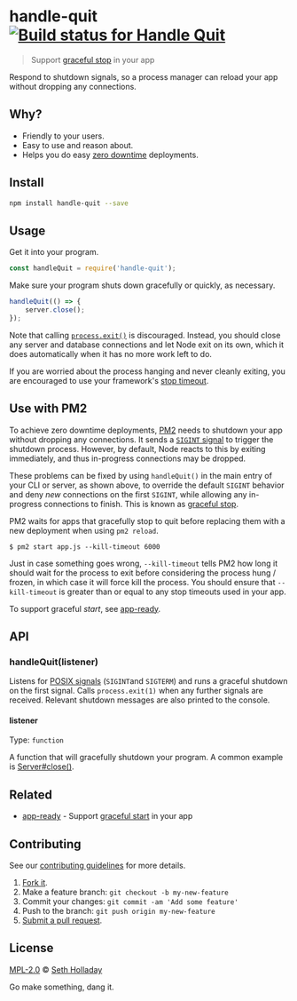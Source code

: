# handle-quit [![Build status for Handle Quit](https://travis-ci.com/sholladay/handle-quit.svg?branch=master "Build Status")](https://travis-ci.com/sholladay/handle-quit "Builds")

> Support [graceful stop](http://pm2.keymetrics.io/docs/usage/signals-clean-restart/#graceful-stop) in your app

Respond to shutdown signals, so a process manager can reload your app without dropping any connections.

## Why?

 - Friendly to your users.
 - Easy to use and reason about.
 - Helps you do easy [zero downtime](https://futurestud.io/tutorials/pm2-cluster-mode-and-zero-downtime-restarts#zerodowntimedeployments) deployments.

## Install

```sh
npm install handle-quit --save
```

## Usage

Get it into your program.

```js
const handleQuit = require('handle-quit');
```

Make sure your program shuts down gracefully or quickly, as necessary.

```js
handleQuit(() => {
    server.close();
});
```

Note that calling [`process.exit()`](https://nodejs.org/api/process.html#process_process_exit_code) is discouraged. Instead, you should close any server and database connections and let Node exit on its own, which it does automatically when it has no more work left to do.

If you are worried about the process hanging and never cleanly exiting, you are encouraged to use your framework's [stop timeout](https://hapi.dev/api/#server.stop()).

## Use with PM2

To achieve zero downtime deployments, [PM2](https://github.com/Unitech/pm2) needs to shutdown your app without dropping any connections. It sends a [`SIGINT` signal](https://nodejs.org/api/process.html#process_signal_events) to trigger the shutdown process. However, by default, Node reacts to this by exiting immediately, and thus in-progress connections may be dropped.

These problems can be fixed by using `handleQuit()` in the main entry of your CLI or server, as shown above, to override the default `SIGINT` behavior and deny _new_ connections on the first `SIGINT`, while allowing any in-progress connections to finish. This is known as [graceful stop](http://pm2.keymetrics.io/docs/usage/signals-clean-restart/#graceful-stop).

PM2 waits for apps that gracefully stop to quit before replacing them with a new deployment when using `pm2 reload`.

```console
$ pm2 start app.js --kill-timeout 6000
```

Just in case something goes wrong, `--kill-timeout` tells PM2 how long it should wait for the process to exit before considering the process hung / frozen, in which case it will force kill the process. You should ensure that `--kill-timeout` is greater than or equal to any stop timeouts used in your app.

To support graceful _start_, see [app-ready](https://github.com/sholladay/app-ready).

## API

### handleQuit(listener)

Listens for [POSIX signals](https://en.wikipedia.org/wiki/Unix_signal#POSIX_signals) (`SIGINT`and `SIGTERM`) and runs a graceful shutdown on the first signal. Calls `process.exit(1)` when any further signals are received. Relevant shutdown messages are also printed to the console.

#### listener

Type: `function`

A function that will gracefully shutdown your program. A common example is [Server#close()](https://nodejs.org/api/http.html#http_server_close_callback).

## Related

 - [app-ready](https://github.com/sholladay/app-ready) - Support [graceful start](http://pm2.keymetrics.io/docs/usage/signals-clean-restart/#graceful-start) in your app

## Contributing

See our [contributing guidelines](https://github.com/sholladay/handle-quit/blob/master/CONTRIBUTING.md "Guidelines for participating in this project") for more details.

1. [Fork it](https://github.com/sholladay/handle-quit/fork).
2. Make a feature branch: `git checkout -b my-new-feature`
3. Commit your changes: `git commit -am 'Add some feature'`
4. Push to the branch: `git push origin my-new-feature`
5. [Submit a pull request](https://github.com/sholladay/handle-quit/compare "Submit code to this project for review").

## License

[MPL-2.0](https://github.com/sholladay/handle-quit/blob/master/LICENSE "License for handle-quit") © [Seth Holladay](https://seth-holladay.com "Author of handle-quit")

Go make something, dang it.
